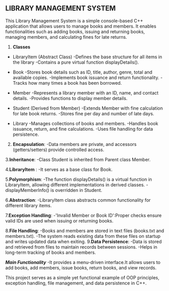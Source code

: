 ## LIBRARY MANAGEMENT SYSTEM
This Library Management System is a simple console-based C++ application that allows users to manage books and members. It enables functionalities such as adding books, issuing and returning books, managing members, and calculating fines for late returns.
1. **Classes**

* LibraryItem (Abstract Class)
   -Defines the base structure for all items in the library
   -Contains a pure virtual function displayDetails().

* Book
  -Stores book details such as ID, title, author, genre, total and available copies.
  -Implements book issuance and return functionality.
  -Tracks how many times a book has been borrowed.

* Member
  -Represents a library member with an ID, name, and contact details.
  -Provides functions to display member details.

* Student (Derived from Member)
  -Extends Member with fine calculation for late book returns.
  -Stores fine per day and number of late days.

* Library
  -Manages collections of books and members.
  -Handles book issuance, return, and fine calculations.
  -Uses file handling for data persistence.


2. **Encapsulation**:
   -Data members are private, and accessors (getters/setters) provide controlled access.

3.**Inheritance**: 
  -Class Student is inherited from  Parent class Member.

4.**LibraryItem** : 
   -It serves as a base class for Book.

5.**Polymorphism**: 
   -The function displayDetails() is a virtual function in LibraryItem, allowing different implementations in derived classes.
   -displayMemberInfo() is overridden in Student.

6.**Abstraction**:
   -LibraryItem class abstracts common functionality for different library items.

7.**Exception Handling**: 
   -'Invalid Member or Book ID':Proper checks ensure valid IDs are used when issuing or returning books.

8.**File Handling**: 
   -Books and members are stored in text files (books.txt and members.txt).
   -The system reads existing data from these files on startup and writes updated data when exiting.
9.**Data Persistence**:
  -Data is stored and retrieved from files to maintain records between sessions.
  -Helps in long-term tracking of books and members.

***Main Functionality***
   -It provides a menu-driven interface.It allows users to add books, add members, issue books, return books, and view records.


This project serves as a simple yet functional example of OOP principles, exception handling, file management, and data persistence in C++.
